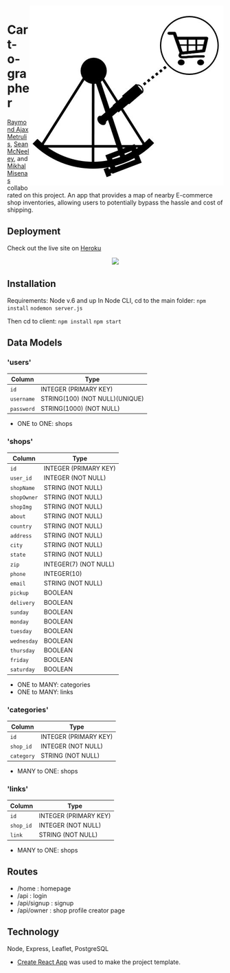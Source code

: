 <img src="/client/src/Nav/logo.jpg" align="right" />

# Cart-o-grapher
[Raymond Ajax Metrulis](https://github.com/reizeismith), [Sean McNeeley](https://github.com/sean21mcn), and [Mikhal Misenas](https://github.com/mistermappy) collaborated on this project.
An app that provides a map of nearby E-commerce shop inventories, allowing users to potentially bypass the hassle and cost of shipping.

## Deployment
Check out the live site on [Heroku](https://cart-o-grapher.herokuapp.com/home)

<p style="text-align: center;">
	<img src="https://s3.amazonaws.com/instafake/gifs/React-App-Google-Chrome-3_29_2018-3_56_01-AM.gif?response-content-disposition=inline&X-Amz-Security-Token=FQoDYXdzELn%2F%2F%2F%2F%2F%2F%2F%2F%2F%2FwEaDBtcZ7KoBo9d27WFdyK4A7Y4gbmf8CceokdPWCPQf3UeB%2BvrKJQCvfyWR4eF2O3wM%2BxwCT1Ks54y7nPWp16zce9OYH5j%2B6oNw1i46AwkE0tfLKIyZdECCAp1NNKCGsBZWzRhBr6G%2B1NuNm%2FCBe7fhJtQAIFsbe2yrgTu4EG6AhA5mQT%2F0fjvPbxo3BDeXCvfvruVQf%2BSTXOmTtLF%2FBSG21nZlzJXFyZYV76byTVKWopCckFkjr%2FyA00EVHuUyTKcGR09NNKdg4SwHo%2Bw8ksyvHw4FmsnpI%2F0z7mzL3nJBMHJ1NcRf%2BYsX3oojt%2BruRHVcw46yxIr7GYU520%2Fv3Sjw9A9cWqWfuQElP5Aq3tdxujAWPELO4TbxdugwH%2FzJf7ev8f%2BMqkqGpvM1lhITme6xFPrreKpVlvubRPGxO3iRkDVKLGqaitxNaqyjXFLB2SLXy5Q%2BSVe1WcIrRnlFLCDZA%2FQ%2ByrdM4BJGfOb8%2BDZAV9QraByDXneD%2FsYOnvPq1Ot73spnNz%2F95MFH8HCkTuhh2%2BaY7EyxIx%2FwWC3%2BW6AaerCHw8CTbnJqpoVjcS%2FbGW89ZwfKJOTAfvlOCfpMMXNEPiO24L3D8UNKJeo8tUF&X-Amz-Algorithm=AWS4-HMAC-SHA256&X-Amz-Date=20180329T102052Z&X-Amz-SignedHeaders=host&X-Amz-Expires=300&X-Amz-Credential=ASIAJCYKQX427YSZFG7Q%2F20180329%2Fus-east-1%2Fs3%2Faws4_request&X-Amz-Signature=29b3251e6044ad14f78feddf237523df8304d7486ea15dad658dece9600d0aa0" width="900">
</p>

## Installation
Requirements: Node v.6 and up
In Node CLI, cd to the main folder:
`npm install`
`nodemon server.js`

Then cd to client:
`npm install`
`npm start`

## Data Models
### 'users'

| Column                | Type                	          |
|-----------------------|---------------------------------|
|`id`                   | INTEGER (PRIMARY KEY)           |
|`username`             | STRING(100) (NOT NULL)(UNIQUE)  |
|`password`             | STRING(1000) (NOT NULL)         |

* ONE to ONE: shops

### 'shops'

| Column                | Type                	          |
|-----------------------|---------------------------------|
|`id`                   | INTEGER (PRIMARY KEY)           |
|`user_id`              | INTEGER (NOT NULL)              |
|`shopName`             | STRING (NOT NULL)               |
|`shopOwner`            | STRING (NOT NULL)               |
|`shopImg`              | STRING (NOT NULL)               |
|`about`                | STRING (NOT NULL)               |
|`country`              | STRING (NOT NULL)               |
|`address`              | STRING (NOT NULL)               |
|`city`                 | STRING (NOT NULL)               |
|`state`                | STRING (NOT NULL)               |
|`zip`                  | INTEGER(7) (NOT NULL)           |
|`phone`                | INTEGER(10)                     |
|`email`                | STRING (NOT NULL)               |
|`pickup`               | BOOLEAN                         |
|`delivery`             | BOOLEAN                         |
|`sunday`               | BOOLEAN                         |
|`monday`               | BOOLEAN                         |
|`tuesday`              | BOOLEAN                         |
|`wednesday`            | BOOLEAN                         |
|`thursday`             | BOOLEAN                         |
|`friday`               | BOOLEAN                         |
|`saturday`             | BOOLEAN                         |

* ONE to MANY: categories
* ONE to MANY: links

### 'categories'

| Column                | Type                	          |
|-----------------------|---------------------------------|
|`id`                   | INTEGER (PRIMARY KEY)           |
|`shop_id`              | INTEGER (NOT NULL)              |
|`category`             | STRING (NOT NULL)               |

* MANY to ONE: shops

### 'links'

| Column                | Type                	          |
|-----------------------|---------------------------------|
|`id`                   | INTEGER (PRIMARY KEY)           |
|`shop_id`              | INTEGER (NOT NULL)              |
|`link`                 | STRING (NOT NULL)               |

* MANY to ONE: shops

## Routes

* /home : homepage
* /api : login
* /api/signup : signup
* /api/owner : shop profile creator page

## Technology 

Node, Express, Leaflet, PostgreSQL
* [Create React App](https://github.com/facebookincubator/create-react-app) was used to make the project template.



